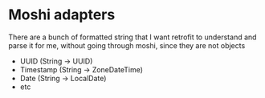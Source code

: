 # Moshi adapters

There are a bunch of formatted string that I want retrofit to understand
and parse it for me, without going through moshi, since they are not
objects

- UUID (String -> UUID)
- Timestamp (String -> ZoneDateTime)
- Date (String -> LocalDate)
- etc